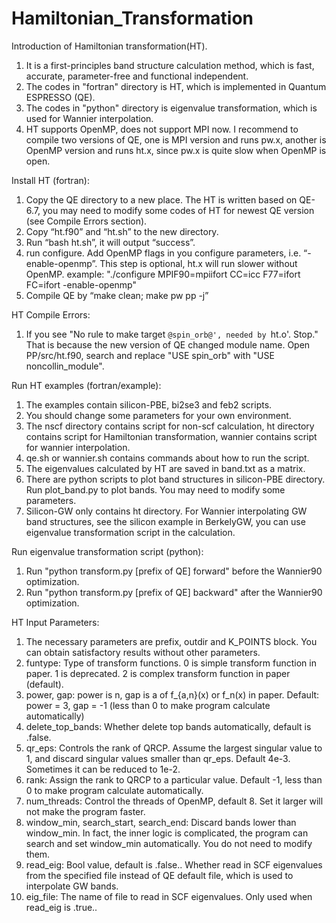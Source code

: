 # Hamiltonian_Transformation
Introduction of Hamiltonian transformation(HT).
1. It is a first-principles band structure calculation method, which is fast, accurate, parameter-free and functional independent.
2. The codes in "fortran" directory is HT, which is implemented in Quantum ESPRESSO (QE).
3. The codes in "python" directory is eigenvalue transformation, which is used for Wannier interpolation.
4. HT supports OpenMP, does not support MPI now. I recommend to compile two versions of QE, one is MPI version and runs pw.x, another is OpenMP version and runs ht.x, since pw.x is quite slow when OpenMP is open.

Install HT (fortran):
1. Copy the QE directory to a new place. The HT is written based on QE-6.7, you may need to modify some codes of HT for newest QE version (see Compile Errors section).
2. Copy “ht.f90” and “ht.sh” to the new directory.
3. Run “bash ht.sh”, it will output “success”.
4. run configure. Add OpenMP flags in you configure parameters, i.e. “-enable-openmp”. This step is optional, ht.x will run slower without OpenMP.
   example: "./configure MPIF90=mpiifort CC=icc F77=ifort FC=ifort -enable-openmp"
5. Compile QE by “make clean; make pw pp -j”

HT Compile Errors:
1. If you see "No rule to make target `@spin_orb@', needed by `ht.o'.  Stop." That is because the new version of QE changed module name.
   Open PP/src/ht.f90, search and replace "USE spin_orb" with "USE noncollin_module".

Run HT examples (fortran/example):
1. The examples contain silicon-PBE, bi2se3 and feb2 scripts.
2. You should change some parameters for your own environment.
3. The nscf directory contains script for non-scf calculation, ht directory contains script for Hamiltonian transformation, wannier contains script for wannier interpolation.
4. qe.sh or wannier.sh contains commands about how to run the script.
5. The eigenvalues calculated by HT are saved in band.txt as a matrix.
6. There are python scripts to plot band structures in silicon-PBE directory. Run plot_band.py to plot bands. You may need to modify some parameters.
7. Silicon-GW only contains ht directory. For Wannier interpolating GW band structures, see the silicon example in BerkelyGW, you can use eigenvalue transformation script in the calculation.

Run eigenvalue transformation script (python):
1. Run "python transform.py [prefix of QE] forward" before the Wannier90 optimization.
2. Run "python transform.py [prefix of QE] backward" after the Wannier90 optimization.

HT Input Parameters:
1. The necessary parameters are prefix, outdir and K_POINTS block. You can obtain satisfactory results without other parameters.
2. funtype:
    Type of transform functions.
    0 is simple transform function in paper.
    1 is deprecated.
    2 is complex transform function in paper (default).
3. power, gap:
    power is n, gap is a of f_{a,n}(x) or f_n(x) in paper.
    Default: power = 3, gap = -1 (less than 0 to make program calculate automatically)
4. delete_top_bands:
    Whether delete top bands automatically, default is .false.
5. qr_eps:
    Controls the rank of QRCP. Assume the largest singular value to 1, and discard singular values smaller than qr_eps. Default 4e-3. Sometimes it can be reduced to 1e-2.
6. rank:
    Assign the rank to QRCP to a particular value. Default -1, less than 0 to make program calculate automatically.
7. num_threads:
    Control the threads of OpenMP, default 8. Set it larger will not make the program faster.
8. window_min, search_start, search_end:
    Discard bands lower than window_min. In fact, the inner logic is complicated, the program can search and set window_min automatically. You do not need to modify them.
9. read_eig:
    Bool value, default is .false.. Whether read in SCF eigenvalues from the specified file instead of QE default file, which is used to interpolate GW bands.
10. eig_file:
    The name of file to read in SCF eigenvalues. Only used when read_eig is .true..
